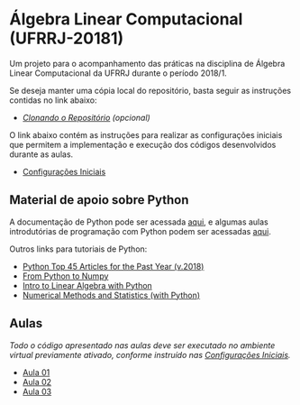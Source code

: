# Álgebra Linear Computacional (UFRRJ-20181)

Um projeto para o acompanhamento das práticas na disciplina de Álgebra Linear Computacional da UFRRJ durante o período 2018/1.

Se deseja manter uma cópia local do repositório, basta seguir as instruções contidas no link abaixo:
* _[Clonando o Repositório](install/cloning.md) (opcional)_

O link abaixo contém as instruções para realizar as configurações iniciais que permitem a implementação e execução dos códigos desenvolvidos durante as aulas.
* [Configurações Iniciais](install/README.md)


## Material de apoio sobre Python

A documentação de Python pode ser acessada [aqui](https://docs.python.org/), e algumas aulas introdutórias de programação com Python podem ser acessadas [aqui](http://jacarepagua.dcc.ufrj.br/~ladybug/).

Outros links para tutoriais de Python:
* [Python Top 45 Articles for the Past Year (v.2018)](https://medium.mybridge.co/python-top-45-tutorials-for-the-past-year-v-2018-1b4d46c9e857)
* [From Python to Numpy](http://www.labri.fr/perso/nrougi-er/from-python-to-numpy/)
* [Intro to Linear Algebra with Python](https://github.com/lesley2958/linear-algebra-with-python)
* [Numerical Methods and Statistics (with Python)](https://github.com/whitead/numerical_stats)


## Aulas

_Todo o código apresentado nas aulas deve ser executado no ambiente virtual previamente ativado, conforme instruído nas [Configurações Iniciais](install/README.md)._

* [Aula 01](lectures/aula01.ipynb)
* [Aula 02](lectures/aula02.ipynb)
* [Aula 03](lectures/aula03.ipynb)